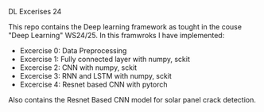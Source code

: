 DL Excerises 24

This repo contains the Deep learning framework as tought in the couse "Deep Learning" WS24/25. In this framwroks I have implemented:
  - Excercise 0: Data Preprocessing 
  - Excercise 1: Fully connected layer with numpy, sckit
  - Excercise 2: CNN with numpy, sckit
  - Excercise 3: RNN and LSTM with numpy, sckit
  - Excercise 4: Resnet based CNN with pytorch

Also contains the Resnet Based CNN model for solar panel crack detection.
